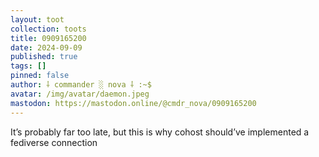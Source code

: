 ```yaml
---
layout: toot
collection: toots
title: 0909165200
date: 2024-09-09
published: true
tags: []
pinned: false
author: ⸸ commander ░ nova ⸸ :~$
avatar: /img/avatar/daemon.jpeg
mastodon: https://mastodon.online/@cmdr_nova/0909165200
---
```


It’s probably far too late, but this is why cohost should’ve implemented a fediverse connection
